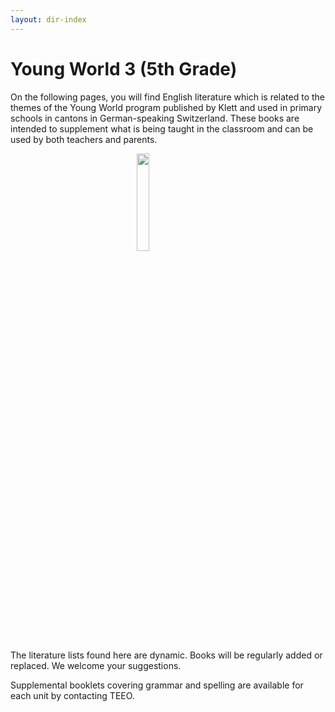 ```yaml
---
layout: dir-index
---
```


# Young World 3 (5th Grade)

On the following pages, you will find English literature which is related to the themes of the Young World program published by Klett and used in primary schools in cantons in German-speaking Switzerland. These books are intended to supplement what is being taught in the classroom and can be used by both teachers and parents.

<img src="https://i.imgur.com/H6LiZDe.png" width="20%" style="display:block;margin-left:auto;margin-right:auto;" />

The literature lists found here are dynamic. Books will be regularly added or replaced. We welcome your suggestions.

Supplemental booklets covering grammar and spelling are available for each unit by contacting TEEO.
<!--stackedit_data:
eyJoaXN0b3J5IjpbLTExOTAyODkxMTBdfQ==
-->